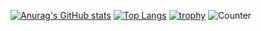 [![Anurag's GitHub stats](https://github-readme-stats.vercel.app/api?username=Ruri-Kinoshita)](https://github.com/anuraghazra/github-readme-stats)
[![Top Langs](https://github-readme-stats.vercel.app/api/top-langs/?username=Ruri-Kinoshita)](https://github.com/anuraghazra/github-readme-stats)
[![trophy](https://github-profile-trophy.vercel.app/?username=Ruri-Kinoshita)](https://github.com/ryo-ma/github-profile-trophy)
![Counter](https://profile-counter.glitch.me/Ruri-Kinoshita/count.svg)
<!--
**Ruri-Kinoshita/Ruri-Kinoshita** is a ✨ _special_ ✨ repository because its `README.md` (this file) appears on your GitHub profile.

Here are some ideas to get you started:

- 🔭 I’m currently working on ...
- 🌱 I’m currently learning ...
- 👯 I’m looking to collaborate on ...
- 🤔 I’m looking for help with ...
- 💬 Ask me about ...
- 📫 How to reach me: ...
- 😄 Pronouns: ...
- ⚡ Fun fact: ...
-->
